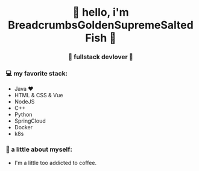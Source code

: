 <h1 align="center"> 🤩 hello, i'm BreadcrumbsGoldenSupremeSaltedFish 🤩 </h1>
<h3 align="center">🚀 fullstack devlover 🚀</h3>

### 💻 my favorite stack:

- Java ❤
- HTML & CSS & Vue
- NodeJS 
- C++
- Python
- SpringCloud
- Docker
- k8s

### 👧 a little about myself:

- I'm a little too addicted to coffee.

<h1 align="center">


